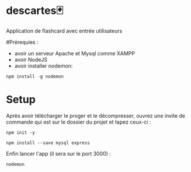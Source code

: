 # descartes🃏
Application de flashcard avec entrée utilisateurs

#Prérequies :
- avoir un serveur Apache et Mysql comme XAMPP
- avoir NodeJS
- avoir installer nodemon:
```
npm install -g nodemon
```

# Setup
Après avoir télécharger le proger et le décompresser, ouvrez une invite de commande qui est sur le dossier du projet et tapez ceux-ci :

```
npm init -y
```
```
npm install --save mysql express
```
Enfin lancer l'app (il sera sur le port 3000) :
```
nodemon
```
